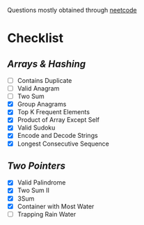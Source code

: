 Questions mostly obtained through [neetcode](https://neetcode.io/practice)
# Checklist

## *Arrays & Hashing*
- [ ] Contains Duplicate	
- [ ] Valid Anagram	
- [ ] Two Sum	
- [x] Group Anagrams	
- [x] Top K Frequent Elements	
- [x] Product of Array Except Self	
- [x] Valid Sudoku	
- [x] Encode and Decode Strings	
- [x] Longest Consecutive Sequence

## *Two Pointers*
- [x] Valid Palindrome	
- [x] Two Sum II	
- [x] 3Sum	
- [x] Container with Most Water	
- [ ] Trapping Rain Water